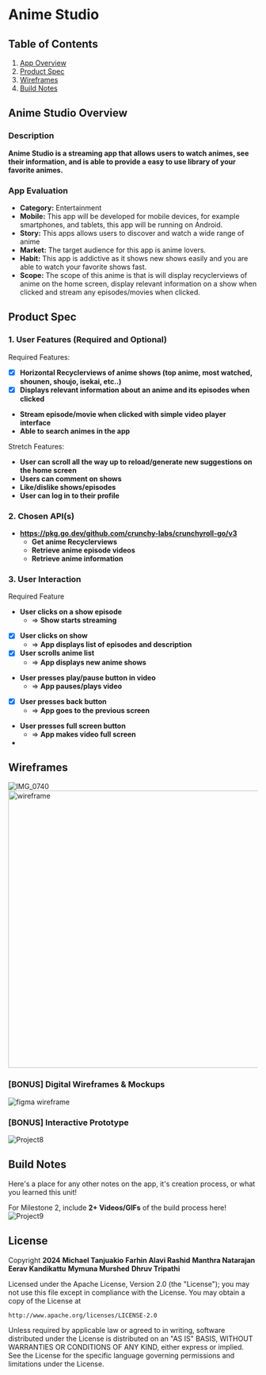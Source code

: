 # **Anime Studio**

## Table of Contents

1. [App Overview](#App-Overview)
1. [Product Spec](#Product-Spec)
1. [Wireframes](#Wireframes)
1. [Build Notes](#Build-Notes)

## Anime Studio Overview


### Description 

**Anime Studio is a streaming app that allows users to watch animes, see their information, and is able to provide a easy to use library of your favorite animes.**

### App Evaluation

<!-- Evaluation of your app across the following attributes -->

- **Category:** Entertainment 
- **Mobile:** This app will be developed for mobile devices, for example smartphones, and tablets, this app will be running on Android.
- **Story:** This apps allows users to discover and watch a wide range of anime
- **Market:** The target audience for this app is anime lovers.
- **Habit:** This app is addictive as it shows new shows easily and you are able to watch your favorite shows fast.
- **Scope:** The scope of this anime is that is will display recyclerviews of anime on the home screen, display relevant information on a show when clicked and stream any episodes/movies when clicked.


## Product Spec

### 1. User Features (Required and Optional)

Required Features:

- [X] **Horizontal Recyclerviews of anime shows (top anime, most watched, shounen, shoujo, isekai, etc..)**
- [X] **Displays relevant information about an anime and its episodes when clicked**
- **Stream episode/movie when clicked with simple video player interface**
- **Able to search animes in the app**

Stretch Features:

- **User can scroll all the way up to reload/generate new suggestions on the home screen**
- **Users can comment on shows**
- **Like/dislike shows/episodes**
- **User can log in to their profile**

### 2. Chosen API(s)

- **https://pkg.go.dev/github.com/crunchy-labs/crunchyroll-go/v3**
  - **Get anime Recyclerviews**
  - **Retrieve anime episode videos**
  - **Retrieve anime information**

### 3. User Interaction

Required Feature

- **User clicks on a show episode**
  - => **Show starts streaming**
- [X] **User clicks on show**
  - => **App displays list of episodes and description**
- [X] **User scrolls anime list**
    - => **App displays new anime shows**
- **User presses play/pause button in video**
    - => **App pauses/plays video**
- [X] **User presses back button**
    - => **App goes to the previous screen**
- **User presses full screen button**
    - => **App makes video full screen**
- 

## Wireframes
<!-- Add picture of your hand sketched wireframes in this section -->
![IMG_0740](https://hackmd.io/_uploads/SJIQIe5eC.jpg)
<img width="559" alt="wireframe" src="https://github.com/Anime-Studio/AS/assets/17733456/39f2a4d9-d901-477b-a0aa-76dfc57b68f5">


### [BONUS] Digital Wireframes & Mockups
![figma wireframe](https://github.com/Anime-Studio/AS/assets/123594031/09fb5cdf-2173-46fd-a216-a5f90d8591cc)

### [BONUS] Interactive Prototype
![Project8](https://github.com/Anime-Studio/AS/assets/123594031/c65a9ae7-a9a1-48ec-ac29-3ce71bffe7ce)


## Build Notes

Here's a place for any other notes on the app, it's creation 
process, or what you learned this unit!  

For Milestone 2, include **2+ Videos/GIFs** of the build process here!
![Project9](https://github.com/Anime-Studio/AS/assets/123594031/9d46b9c8-8286-4ac0-bac7-1508b08bfd16)

## License

Copyright **2024** 
**Michael Tanjuakio**
**Farhin Alavi Rashid**
**Manthra Natarajan**
**Eerav Kandikattu**
**Mymuna Murshed**
**Dhruv Tripathi**

Licensed under the Apache License, Version 2.0 (the "License");
you may not use this file except in compliance with the License.
You may obtain a copy of the License at

    http://www.apache.org/licenses/LICENSE-2.0

Unless required by applicable law or agreed to in writing, software
distributed under the License is distributed on an "AS IS" BASIS,
WITHOUT WARRANTIES OR CONDITIONS OF ANY KIND, either express or implied.
See the License for the specific language governing permissions and
limitations under the License.
